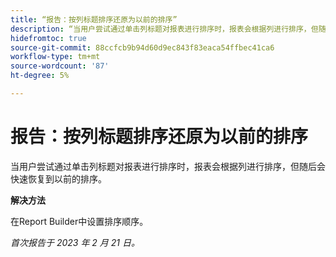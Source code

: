 ```yaml
---
title: “报告：按列标题排序还原为以前的排序”
description: “当用户尝试通过单击列标题对报表进行排序时，报表会根据列进行排序，但随后会快速恢复到以前的排序。”
hidefromtoc: true
source-git-commit: 88ccfcb9b94d60d9ec843f83eaca54ffbec41ca6
workflow-type: tm+mt
source-wordcount: '87'
ht-degree: 5%

---
```



# 报告：按列标题排序还原为以前的排序

当用户尝试通过单击列标题对报表进行排序时，报表会根据列进行排序，但随后会快速恢复到以前的排序。

**解决方法**

在Report Builder中设置排序顺序。

_首次报告于 2023 年 2 月 21 日。_

